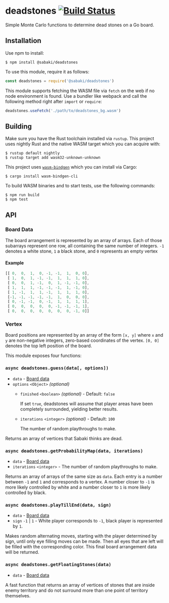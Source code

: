 # deadstones [![Build Status](https://travis-ci.org/SabakiHQ/deadstones.svg?branch=master)](https://travis-ci.org/SabakiHQ/deadstones)

Simple Monte Carlo functions to determine dead stones on a Go board.

## Installation

Use npm to install:

~~~
$ npm install @sabaki/deadstones
~~~

To use this module, require it as follows:

~~~js
const deadstones = require('@sabaki/deadstones')
~~~

This module supports fetching the WASM file via `fetch` on the web if no node environment is found. Use a bundler like webpack and call the following method right after `import` or `require`:

~~~js
deadstones.useFetch('./path/to/deadstones_bg.wasm')
~~~

## Building

Make sure you have the Rust toolchain installed via `rustup`. This project uses nightly Rust and the native WASM target which you can acquire with:

~~~
$ rustup default nightly
$ rustup target add wasm32-unknown-unknown
~~~

This project uses [`wasm-bindgen`](https://github.com/rustwasm/wasm-bindgen) which you can install via Cargo:

~~~
$ cargo install wasm-bindgen-cli
~~~

To build WASM binaries and to start tests, use the following commands:

~~~
$ npm run build
$ npm test
~~~

## API

### Board Data

The board arrangement is represented by an array of arrays. Each of those subarrays represent one row, all containing the same number of integers. `-1` denotes a white stone, `1` a black stone, and `0` represents an empty vertex

#### Example

~~~js
[[ 0,  0,  1,  0, -1, -1,  1,  0, 0],
 [ 1,  0,  1, -1, -1,  1,  1,  1, 0],
 [ 0,  0,  1, -1,  0,  1, -1, -1, 0],
 [ 1,  1,  1, -1, -1, -1,  1, -1, 0],
 [ 1, -1,  1,  1, -1,  1,  1,  1, 0],
 [-1, -1, -1, -1, -1,  1,  0,  0, 0],
 [ 0, -1, -1,  0, -1,  1,  1,  1, 1],
 [ 0,  0,  0,  0,  0, -1, -1, -1, 1],
 [ 0,  0,  0,  0,  0,  0,  0, -1, 0]]
~~~

### Vertex

Board positions are represented by an array of the form `[x, y]` where `x` and `y` are non-negative integers, zero-based coordinates of the vertex. `[0, 0]` denotes the top left position of the board.

This module exposes four functions:

### `async deadstones.guess(data[, options])`

- `data` - [Board data](#board-data)
- `options` `<Object>` *(optional)*
    - `finished` `<boolean>` *(optional)* - Default: `false`

      If set `true`, deadstones will assume that player areas have been completely surrounded, yielding better results.
    - `iterations` `<integer>` *(optional)* - Default: `100`

      The number of random playthroughs to make.

Returns an array of vertices that Sabaki thinks are dead.

### `async deadstones.getProbabilityMap(data, iterations)`

- `data` - [Board data](#board-data)
- `iterations` `<integer>` - The number of random playthroughs to make.

Returns an array of arrays of the same size as `data`. Each entry is a number between `-1` and `1` and corresponds to a vertex. A number closer to `-1` is more likely controlled by white and a number closer to `1` is more likely controlled by black.

### `async deadstones.playTillEnd(data, sign)`

- `data` - [Board data](#board-data)
- `sign` `-1` | `1` - White player corresponds to `-1`, black player is represented by `1`.

Makes random alternating moves, starting with the player determined by sign, until only eye filling moves can be made. Then all eyes that are left will be filled with the corresponding color. This final board arrangement data will be returned.

### `async deadstones.getFloatingStones(data)`

- `data` - [Board data](#board-data)

A fast function that returns an array of vertices of stones that are inside enemy territory and do not surround more than one point of territory themselves.
